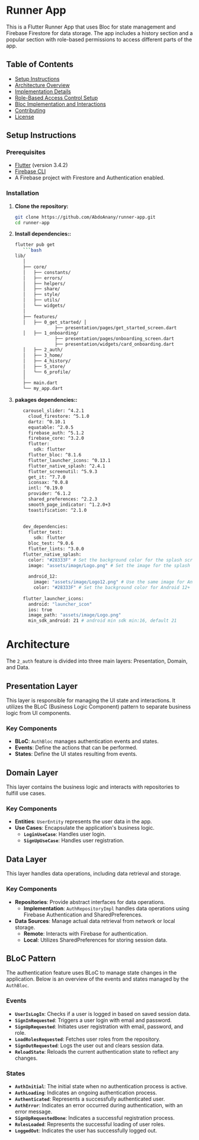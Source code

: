 # Runner App

This is a Flutter Runner App that uses Bloc for state management and Firebase Firestore for data storage. The app includes a history section and a popular section with role-based permissions to access different parts of the app.

## Table of Contents

- [Setup Instructions](#setup-instructions)
- [Architecture Overview](#architecture-overview)
- [Implementation Details](#implementation-details)
- [Role-Based Access Control Setup](#role-based-access-control-setup)
- [Bloc Implementation and Interactions](#bloc-implementation-and-interactions)
- [Contributing](#contributing)
- [License](#license)

## Setup Instructions

### Prerequisites

- [Flutter](https://flutter.dev/docs/get-started/install) (version 3.4.2)
- [Firebase CLI](https://firebase.google.com/docs/cli)
- A Firebase project with Firestore and Authentication enabled.

### Installation

1. **Clone the repository:**

   ```bash
   git clone https://github.com/AbdoAnany/runner-app.git
   cd runner-app

2. **Install dependencies::**

   ```bash
   flutter pub get
      ```bash
   lib/
      │
      ├── core/
      │   ├── constants/
      │   ├── errors/
      │   ├── helpers/
      │   ├── share/
      │   ├── style/
      │   ├── utils/
      │   └── widgets/
      │
      ├── features/
      │   ├── 0_get_started/ │
                  ├── presentation/pages/get_started_screen.dart
      │   ├── 1_onboarding/
                  ├── presentation/pages/onboarding_screen.dart
                  ├── presentation/widgets/card_onboarding.dart
      │   ├── 2_auth/
      │   ├── 3_home/
      │   ├── 4_history/
      │   ├── 5_store/
      │   └── 6_profile/
      │
      ├── main.dart
      └── my_app.dart
3. **pakages dependencies::**

   ```bash
      carousel_slider: ^4.2.1
        cloud_firestore: ^5.1.0
        dartz: ^0.10.1
        equatable: ^2.0.5
        firebase_auth: ^5.1.2
        firebase_core: ^3.2.0
        flutter:
          sdk: flutter
        flutter_bloc: ^8.1.6
        flutter_launcher_icons: ^0.13.1
        flutter_native_splash: ^2.4.1
        flutter_screenutil: ^5.9.3
        get_it: ^7.7.0
        iconsax: ^0.0.8
        intl: ^0.19.0
        provider: ^6.1.2
        shared_preferences: ^2.2.3
        smooth_page_indicator: ^1.2.0+3
        toastification: ^2.1.0
      
      
      dev_dependencies:
        flutter_test:
          sdk: flutter
        bloc_test: ^9.0.6
        flutter_lints: ^3.0.0
      flutter_native_splash:
        color: "#28333F" # Set the background color for the splash screen
        image: "assets/image/Logo.png" # Set the image for the splash screen
      
        android_12:
          image: "assets/image/Logo12.png" # Use the same image for Android 12+
          color: "#28333F" # Set the background color for Android 12+
      
      flutter_launcher_icons:
        android: "launcher_icon"
        ios: true
        image_path: "assets/image/Logo.png"
        min_sdk_android: 21 # android min sdk min:16, default 21

# Architecture

The `2_auth` feature is divided into three main layers: Presentation, Domain, and Data.

## Presentation Layer

This layer is responsible for managing the UI state and interactions. It utilizes the BLoC (Business Logic Component) pattern to separate business logic from UI components.

### Key Components

- **BLoC**: `AuthBloc` manages authentication events and states.
- **Events**: Define the actions that can be performed.
- **States**: Define the UI states resulting from events.

## Domain Layer

This layer contains the business logic and interacts with repositories to fulfill use cases.

### Key Components

- **Entities**: `UserEntity` represents the user data in the app.
- **Use Cases**: Encapsulate the application's business logic.
  - **`LoginUseCase`**: Handles user login.
  - **`SignUpUseCase`**: Handles user registration.

## Data Layer

This layer handles data operations, including data retrieval and storage.

### Key Components

- **Repositories**: Provide abstract interfaces for data operations.
  - **Implementation**: `AuthRepositoryImpl` handles data operations using Firebase Authentication and SharedPreferences.
- **Data Sources**: Manage actual data retrieval from network or local storage.
  - **Remote**: Interacts with Firebase for authentication.
  - **Local**: Utilizes SharedPreferences for storing session data.

## BLoC Pattern

The authentication feature uses BLoC to manage state changes in the application. Below is an overview of the events and states managed by the `AuthBloc`.

### Events

- **`UserIsLogIn`**: Checks if a user is logged in based on saved session data.
- **`SignInRequested`**: Triggers a user login with email and password.
- **`SignUpRequested`**: Initiates user registration with email, password, and role.
- **`LoadRolesRequested`**: Fetches user roles from the repository.
- **`SignOutRequested`**: Logs the user out and clears session data.
- **`ReloadState`**: Reloads the current authentication state to reflect any changes.

### States

- **`AuthInitial`**: The initial state when no authentication process is active.
- **`AuthLoading`**: Indicates an ongoing authentication process.
- **`Authenticated`**: Represents a successfully authenticated user.
- **`AuthError`**: Indicates an error occurred during authentication, with an error message.
- **`SignUpRequestedDone`**: Indicates a successful registration process.
- **`RolesLoaded`**: Represents the successful loading of user roles.
- **`LoggedOut`**: Indicates the user has successfully logged out.


      
